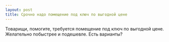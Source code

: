 ```yaml
---
layout: post 
title: Срочно надо помещение под ключ по выгодной цене 
--- 
```

Товарищи, помогите, требуется помещение под ключ по выгодной цене. Желательно побыстрее и подешевле. Есть варианты?